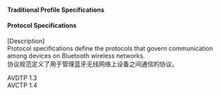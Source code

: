 

#### Traditional Profile Specifications







#### Protocol Specifications    
[Description]  
Protocol specifications define the protocols that govern communication among devices on Bluetooth wireless networks.  
协议规范定义了用于管理蓝牙无线网络上设备之间通信的协议。

AVDTP  1.3  
AVCTP  1.4  

